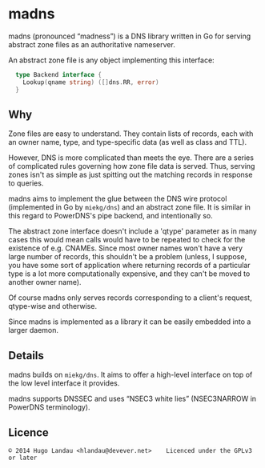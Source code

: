 madns
=====

madns (pronounced “madness”) is a DNS library written in Go for serving
abstract zone files as an authoritative nameserver.

An abstract zone file is any object implementing this interface:

```go
  type Backend interface {
    Lookup(qname string) ([]dns.RR, error)
  }
```

Why
---
Zone files are easy to understand. They contain lists of records, each with an
owner name, type, and type-specific data (as well as class and TTL).

However, DNS is more complicated than meets the eye. There are a series of
complicated rules governing how zone file data is served. Thus, serving zones
isn't as simple as just spitting out the matching records in response to
queries.

madns aims to implement the glue between the DNS wire protocol (implemented in
Go by `miekg/dns`) and an abstract zone file. It is similar in this regard to
PowerDNS's pipe backend, and intentionally so.

The abstract zone interface doesn't include a 'qtype' parameter as in many
cases this would mean calls would have to be repeated to check for the
existence of e.g. CNAMEs. Since most owner names won't have a very large number
of records, this shouldn't be a problem (unless, I suppose, you have some sort
of application where returning records of a particular type is a lot more
computationally expensive, and they can't be moved to another owner name).

Of course madns only serves records corresponding to a client's request,
qtype-wise and otherwise.

Since madns is implemented as a library it can be easily embedded into a larger
daemon.

Details
-------
madns builds on `miekg/dns`. It aims to offer a high-level interface on top of
the low level interface it provides.

madns supports DNSSEC and uses “NSEC3 white lies” (NSEC3NARROW in PowerDNS
terminology).

Licence
-------

    © 2014 Hugo Landau <hlandau@devever.net>    Licenced under the GPLv3 or later


